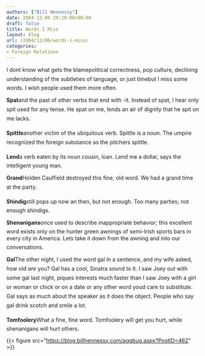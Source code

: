 ```yaml
---
authors: ["Bill Hennessy"]
date: 2004-12-06 20:29:00+00:00
draft: false
title: Words I Miss
layout: blog
url: /2004/12/06/words-i-miss/
categories:
- Foreign Relations
---
```


I dont know what gets the blamepolitical correctness, pop culture, declining understanding of the subtleties of language, or just timebut I miss some words. I wish people used them more often.

  
**Spat**and the past of other verbs that end with -it. Instead of spat, I hear only spit used for any tense. He spat on me, lends an air of dignity that he spit on me lacks.

**Spittle**another victim of the ubiquitous verb. Spittle is a noun. The umpire recognized the foreign substance as the pitchers spittle.

**Lend**a verb eaten by its noun cousin, loan. Lend me a dollar, says the intelligent young man.

**Grand**Holden Caulfield destroyed this fine, old word. We had a grand time at the party.

**Shindig**still pops up now an then, but not enough. Too many parties; not enough shindigs.

**Shenanigans**once used to describe inappropriate behavior; this excellent word exists only on the hunter green awnings of semi-Irish sports bars in every city in America. Lets take it down from the awning and into our conversations.

**Gal**The other night, I used the word gal in a sentence, and my wife asked, how old _are_ you? Gal has a cool, Sinatra sound to it. I saw Joey out with some gal last night, piques interests much faster than I saw Joey with a girl or woman or chick or on a date or any other word youd care to substitute. Gal says as much about the speaker as it does the object. People who say gal drink scotch and smile a lot. 

**Tomfoolery**What a fine, fine word. Tomfoolery will get you hurt, while shenanigans will hurt others.

{{< figure src="https://blog.billhennessy.com/aggbug.aspx?PostID=462" >}}

